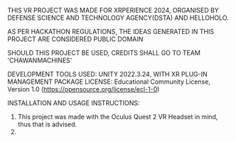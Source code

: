 THIS VR PROJECT WAS MADE FOR XRPERIENCE 2024, ORGANISED BY DEFENSE SCIENCE AND TECHNOLOGY AGENCY(DSTA) AND HELLOHOLO.


AS PER HACKATHON REGULATIONS, THE IDEAS GENERATED IN THIS PROJECT ARE CONSIDERED PUBLIC DOMAIN

SHOULD THIS PROJECT BE USED, CREDITS SHALL GO TO TEAM 'CHAWANMACHINES' 


DEVELOPMENT TOOLS USED: UNITY 2022.3.24, WITH XR PLUG-IN MANAGEMENT PACKAGE
LICENSE: Educational Community License, Version 1.0 (https://opensource.org/license/ecl-1-0) 

INSTALLATION AND USAGE INSTRUCTIONS: 
1. This project was made with the Oculus Quest 2 VR Headset in mind, thus that is advised.
2. 

